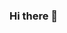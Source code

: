 ### Hi there 👋

<!--
**ercb312/ercb312** is a ✨ _special_ ✨ repository because its `README.md` (this file) appears on your GitHub profile.

Here are some ideas to get you started:

- 🔭 I’m currently working on CodeUp, DreamHack
- 🌱 I’m currently learning cyber security & system hacking
- 👯 I’m looking to collaborate on game developing
- 🤔 I’m looking for help with reverse engineering
- 💬 Ask me about how to learn english
- 📫 How to reach me: ericbyun0@gmail.com or ericb312@korea.ac.kr
- 😄 Pronouns:he/him
- ⚡ Fun fact: lived in Cheonan(Korea), Cebu(Philippines), suburb of Boston; Wellesley(USA), Seoul(Korea)
-->
